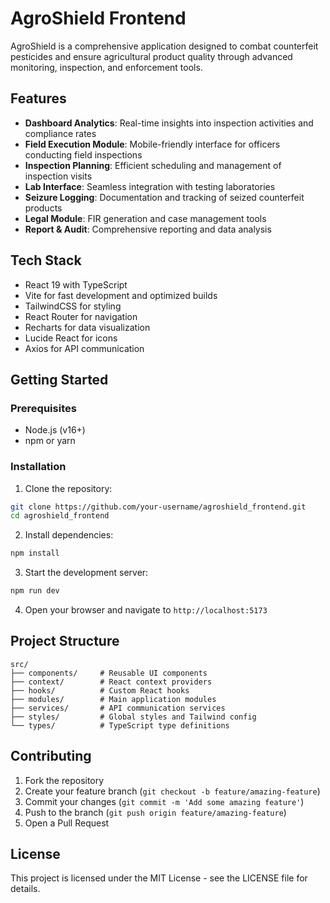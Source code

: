 # AgroShield Frontend

AgroShield is a comprehensive application designed to combat counterfeit pesticides and ensure agricultural product quality through advanced monitoring, inspection, and enforcement tools.

## Features

- **Dashboard Analytics**: Real-time insights into inspection activities and compliance rates
- **Field Execution Module**: Mobile-friendly interface for officers conducting field inspections
- **Inspection Planning**: Efficient scheduling and management of inspection visits
- **Lab Interface**: Seamless integration with testing laboratories
- **Seizure Logging**: Documentation and tracking of seized counterfeit products
- **Legal Module**: FIR generation and case management tools
- **Report & Audit**: Comprehensive reporting and data analysis

## Tech Stack

- React 19 with TypeScript
- Vite for fast development and optimized builds
- TailwindCSS for styling
- React Router for navigation
- Recharts for data visualization
- Lucide React for icons
- Axios for API communication

## Getting Started

### Prerequisites
- Node.js (v16+)
- npm or yarn

### Installation

1. Clone the repository:
```bash
git clone https://github.com/your-username/agroshield_frontend.git
cd agroshield_frontend
```

2. Install dependencies:
```bash
npm install
```

3. Start the development server:
```bash
npm run dev
```

4. Open your browser and navigate to `http://localhost:5173`

## Project Structure

```
src/
├── components/     # Reusable UI components
├── context/        # React context providers
├── hooks/          # Custom React hooks
├── modules/        # Main application modules
├── services/       # API communication services
├── styles/         # Global styles and Tailwind config
└── types/          # TypeScript type definitions
```

## Contributing

1. Fork the repository
2. Create your feature branch (`git checkout -b feature/amazing-feature`)
3. Commit your changes (`git commit -m 'Add some amazing feature'`)
4. Push to the branch (`git push origin feature/amazing-feature`)
5. Open a Pull Request

## License

This project is licensed under the MIT License - see the LICENSE file for details.
